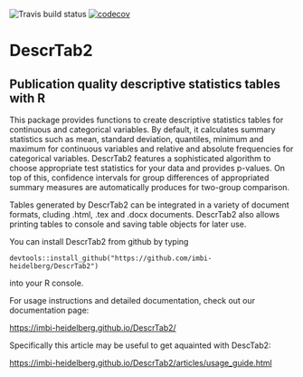 ![Travis build status](https://travis-ci.com/imbi-heidelberg/DescrTab2.svg?branch=master)
[![codecov](https://codecov.io/gh/imbi-heidelberg/DescrTab2/branch/master/graph/badge.svg)](https://codecov.io/gh/imbi-heidelberg/DescrTab2)

# DescrTab2
## Publication quality descriptive statistics tables with R

This package provides functions to create descriptive statistics tables for continuous and categorical variables. By default, it calculates summary statistics such as mean, standard deviation, quantiles, minimum and maximum for continuous variables and relative and absolute frequencies for categorical variables. DescrTab2 features a sophisticated algorithm to choose appropriate test statistics for your data and provides p-values. On top of this, confidence intervals for group differences of appropriated summary measures are automatically produces for two-group comparison.

Tables generated by DescrTab2 can be integrated in a variety of document formats, cluding .html, .tex and .docx documents. DescrTab2 also allows printing tables to console and saving table objects for later use.

You can install DescrTab2 from github by typing
```
devtools::install_github("https://github.com/imbi-heidelberg/DescrTab2")
```
into your R console.

For usage instructions and detailed documentation, check out our documentation page:

https://imbi-heidelberg.github.io/DescrTab2/

Specifically this article may be useful to get aquainted with DescTab2:

https://imbi-heidelberg.github.io/DescrTab2/articles/usage_guide.html
